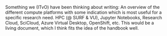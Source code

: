 Something we (ITvO) have been thinking about writing:
An overview of the different compute platforms with some indication which is most useful for a specific research need. HPC (@ SURF & VU), Jupyter Notebooks, Research Cloud, SciCloud, Azure Virtual Desktop, OpenShift, etc.
This would be a living document, which I think fits the idea of the handbook well.
